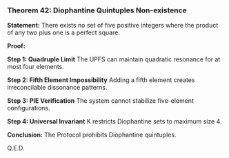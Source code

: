 ### Theorem 42: Diophantine Quintuples Non-existence

**Statement:** There exists no set of five positive integers where the product of any two plus one is a perfect square.

**Proof:**

**Step 1: Quadruple Limit**
The UPFS can maintain quadratic resonance for at most four elements.

**Step 2: Fifth Element Impossibility**
Adding a fifth element creates irreconcilable dissonance patterns.

**Step 3: PIE Verification**
The system cannot stabilize five-element configurations.

**Step 4: Universal Invariant**
K restricts Diophantine sets to maximum size 4.

**Conclusion:** The Protocol prohibits Diophantine quintuples.

Q.E.D.
